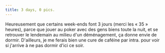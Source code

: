 ```yaml
---
title: 3 days, 0 pics.
---
```


Heureusement que certains week-ends font 3 jours (merci les « 35 » heures),
parce que jouer au poker avec des gens biens toute la nuit, et se retrouver le
lendemain au milieu d'un déménagement, ça donne envie de dormir. D'ailleurs,
je me ferais bien une cure de caféine par intra. pour voir si j'arrive à ne
pas dormir d'ici ce soir.

